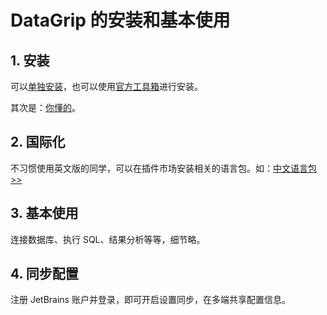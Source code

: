 # DataGrip 的安装和基本使用<!-- omit in toc -->

## 1. 安装

可以[单独安装](https://www.jetbrains.com/zh-cn/datagrip)，也可以使用[官方工具箱](https://www.jetbrains.com/zh-cn/toolbox-app/)进行安装。

其次是：[你懂的](https://3.jetbra.in/)。

## 2. 国际化

不习惯使用英文版的同学，可以在插件市场安装相关的语言包。如：[中文语言包>>](https://plugins.jetbrains.com/plugin/13710-chinese-simplified-language-pack----)

## 3. 基本使用

连接数据库、执行 SQL、结果分析等等，细节略。

## 4. 同步配置

注册 JetBrains 账户并登录，即可开启设置同步，在多端共享配置信息。

